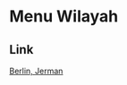 # Menu Wilayah

## Link

[Berlin, Jerman](https://github.com/gigit-pemilu/pemilu-2024-99-luar-negeri/tree/main/pileg-dpr/hitung-suara/sub/99-luar-negeri/sub/17-berlin-jerman/sub/01-berlin-jerman/sub/0001-berlin-jerman)

